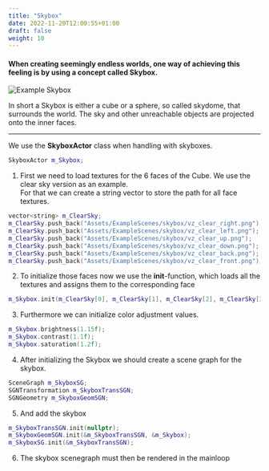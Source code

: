 ```yaml
---
title: "Skybox"
date: 2022-11-20T12:00:55+01:00
draft: false
weight: 10
---
```


#### When creating seemingly endless worlds, one way of achieving this feeling is by using a concept called Skybox.

![Example Skybox](/duck_skybox.png)


In short a Skybox is either a cube or a sphere, so called skydome, that surrounds the world.
The sky and other unreachable objects are projected onto the inner faces.

----


We use the **SkyboxActor** class when handling with skyboxes.
```cpp
SkyboxActor m_Skybox;
```
1) First we need to load textures for the 6 faces of the Cube. We use the clear sky version as an example.  
For that we can create a string vector to store the path for all face textures.
```cpp 
vector<string> m_ClearSky;
m_ClearSky.push_back("Assets/ExampleScenes/skybox/vz_clear_right.png");
m_ClearSky.push_back("Assets/ExampleScenes/skybox/vz_clear_left.png");
m_ClearSky.push_back("Assets/ExampleScenes/skybox/vz_clear_up.png");
m_ClearSky.push_back("Assets/ExampleScenes/skybox/vz_clear_down.png");
m_ClearSky.push_back("Assets/ExampleScenes/skybox/vz_clear_back.png");
m_ClearSky.push_back("Assets/ExampleScenes/skybox/vz_clear_front.png");
```

2) To initialize those faces now we use the **init**-function, which loads all the textures and assigns them to the corresponding face

```cpp
m_Skybox.init(m_ClearSky[0], m_ClearSky[1], m_ClearSky[2], m_ClearSky[3], m_ClearSky[4], m_ClearSky[5]);
```
3) Furthermore we can initialize color adjustment values.

```cpp
m_Skybox.brightness(1.15f);
m_Skybox.contrast(1.1f);
m_Skybox.saturation(1.2f);
```
4) After initializing the Skybox we should create a scene graph for the skybox.

```cpp
SceneGraph m_SkyboxSG;
SGNTransformation m_SkyboxTransSGN;
SGNGeometry m_SkyboxGeomSGN;
```
5) And add the skybox

```cpp
m_SkyboxTransSGN.init(nullptr);
m_SkyboxGeomSGN.init(&m_SkyboxTransSGN, &m_Skybox);
m_SkyboxSG.init(&m_SkyboxTransSGN);
```

6) The skybox scenegraph must then be rendered in the mainloop